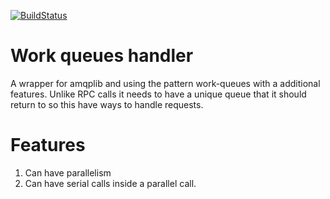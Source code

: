 [![BuildStatus](https://travis-ci.org/gideonairex/work-queues-handler.svg?branch=master)](https://travis-ci.org/gideonairex/work-queues-handler)

# Work queues handler
A wrapper for amqplib and using the pattern work-queues with a
additional features. Unlike RPC calls it needs to have a unique queue
that it should return to so this have ways to handle requests.

# Features
1. Can have parallelism
2. Can have serial calls inside a parallel call.
